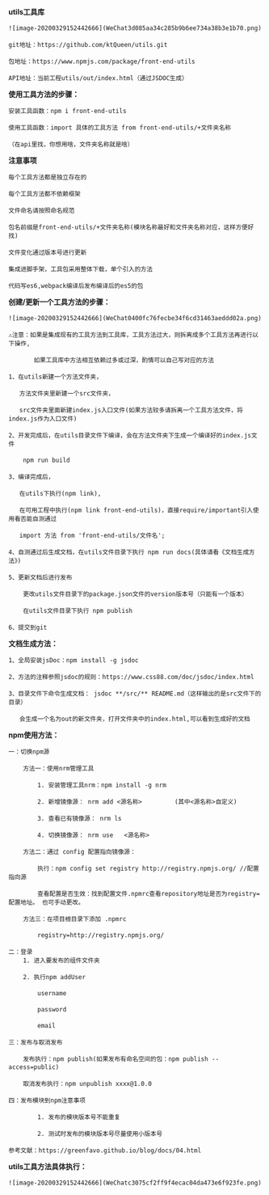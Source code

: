 **utils工具库**

    ![image-20200329152442666](WeChat3d085aa34c285b9b6ee734a38b3e1b70.png)

    git地址：https://github.com/ktQueen/utils.git

    包地址：https://www.npmjs.com/package/front-end-utils

    API地址：当前工程utils/out/index.html（通过JSDOC生成）


**使用工具方法的步骤：**

    安装工具函数：npm i front-end-utils

    使用工具函数：import 具体的工具方法 from front-end-utils/+文件夹名称

    （在api里找，你想用啥，文件夹名称就是啥）


**注意事项**

    每个工具方法都是独立存在的

    每个工具方法都不依赖框架

    文件命名请按照命名规范

    包名前缀是front-end-utils/+文件夹名称(模块名称最好和文件夹名称对应，这样方便好找)

    文件变化通过版本号进行更新

    集成进脚手架，工具包采用整体下载，单个引入的方法

    代码写es6,webpack编译后发布编译后的es5的包


**创建/更新一个工具方法的步骤：**

    ![image-20200329152442666](WeChat0400fc76fecbe34f6cd31463aeddd02a.png)

    ⚠️注意：如果是集成现有的工具方法到工具库，工具方法过大，则拆离成多个工具方法再进行以下操作,

           如果工具库中方法相互依赖过多或过深，酌情可以自己写对应的方法

    1、在utils新建一个方法文件夹，

       方法文件夹里新建一个src文件夹，

       src文件夹里面新建index.js入口文件(如果方法较多请拆离一个工具方法文件，将index.js作为入口文件)

    2、开发完成后，在utils目录文件下编译，会在方法文件夹下生成一个编译好的index.js文件

        npm run build

    3、编译完成后，

       在utils下执行(npm link),

       在可用工程中执行(npm link front-end-utils)，直接require/important引入使用看否能自测通过

       import 方法 from 'front-end-utils/文件名';

    4、自测通过后生成文档，在utils文件目录下执行 npm run docs(具体请看《文档生成方法》)

    5、更新文档后进行发布

        更改utils文件目录下的package.json文件的version版本号（只能有一个版本）

        在utils文件目录下执行 npm publish

    6、提交到git


**文档生成方法：**

    1、全局安装jsDoc：npm install -g jsdoc

    2、方法的注释参照jsdoc的规则：https://www.css88.com/doc/jsdoc/index.html

    3、目录文件下命令生成文档： jsdoc **/src/** README.md（这样输出的是src文件下的目录）

       会生成一个名为out的新文件夹，打开文件夹中的index.html,可以看到生成好的文档


**npm使用方法：**

    一：切换npm源

        方法一：使用nrm管理工具

            1. 安装管理工具nrm：npm install -g nrm

            2. 新增镜像源： nrm add <源名称>         (其中<源名称>自定义)

            3. 查看已有镜像源： nrm ls

            4. 切换镜像源： nrm use   <源名称>

        方法二：通过 config 配置指向镜像源：

            执行：npm config set registry http://registry.npmjs.org/ //配置指向源

            查看配置是否生效：找到配置文件.npmrc查看repository地址是否为registry=配置地址。 也可手动更改。

        方法三：在项目根目录下添加 .npmrc

            registry=http://registry.npmjs.org/

    二：登录
        1. 进入要发布的组件文件夹

        2. 执行npm addUser

            username

            password

            email

    三：发布与取消发布

        发布执行：npm publish(如果发布有命名空间的包：npm publish --access=public)

        取消发布执行：npm unpublish xxxx@1.0.0

    四：发布模块到npm注意事项

            1. 发布的模块版本号不能重复

            2. 测试时发布的模块版本号尽量使用小版本号

    参考文献：https://greenfavo.github.io/blog/docs/04.html


**utils工具方法具体执行：**

    ![image-20200329152442666](WeChatc3075cf2ff9f4ecac04da473e6f923fe.png)



